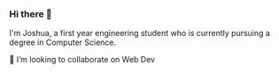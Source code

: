### Hi there 👋
I'm Joshua, a first year engineering student who is currently pursuing a degree in Computer Science. 

👯 I’m looking to collaborate on Web Dev
